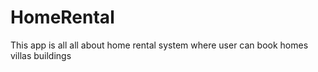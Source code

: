 # HomeRental


This app is all all about home rental system where user can book homes villas buildings 
